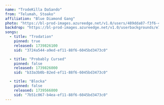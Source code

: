 ```yaml
---
name: "TrodeKilla DaSando"
from: "Telumah, Stoako"
affiliation: "Blue Diamond Gang"
photo: "https://bl-prod-images.azureedge.net/v1.0/users/489dda87-f3f6-4632-b324-a2f0ca2964be"
backdrop: "https://bl-prod-images.azureedge.net/v1.0/userbackgrounds/e79531c3-0a70-4209-85d1-8b48114e02ef/0x380"
songs:
  - title: "Trodation"
    pinned: true
    released: 1739826100
    sid: "3724a544-a9ed-ef11-88f6-6045bd3473c0"

  - title: "Probably Cursed"
    pinned: false
    released: 1739826000
    sid: "b33a3b0b-82ed-ef11-88f6-6045bd3473c0"

  - title: "Blocka"
    pinned: false
    released: 1739566800
    sid: "7b51c067-b4ea-ef11-88f6-6045bd3473c0"
---
```

